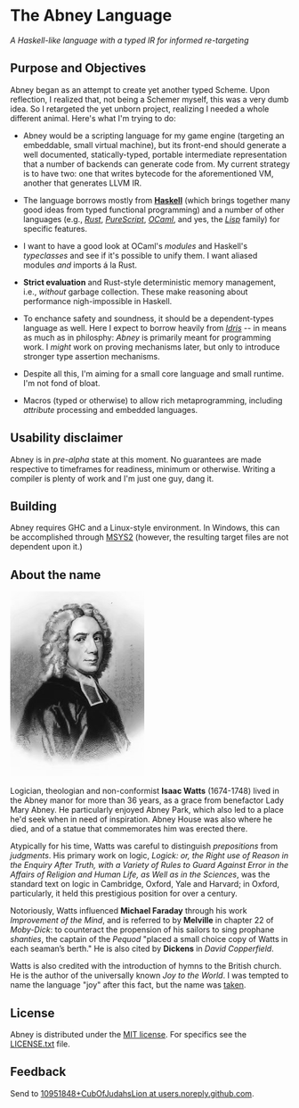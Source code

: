 # The Abney Language

_A Haskell-like language with a typed IR for informed re-targeting_


## Purpose and Objectives

Abney began as an attempt to create yet another typed Scheme. Upon reflection, I realized that, not
being a Schemer myself, this was a very dumb idea. So I retargeted the yet unborn project, realizing
I needed a whole different animal. Here's what I'm trying to do:

- Abney would be a scripting language for my game engine (targeting an embeddable, small virtual
  machine), but its front-end should generate a well documented, statically-typed, portable
  intermediate representation that a number of backends can generate code from. My current strategy
  is to have two: one that writes bytecode for the aforementioned VM, another that generates LLVM IR.

- The language borrows mostly from [**Haskell**](http://Haskell.org) (which brings together many good
  ideas from typed functional programming) and a number of other languages
  (e.g., [_Rust_](http://rust-lang.org), [_PureScript_](http://purescript.org),
  [_OCaml_](http://ocaml.org), and yes, the [_Lisp_](https://lisp-lang.org/) family) for specific
  features.

- I want to have a good look at
  OCaml's _modules_ and Haskell's _typeclasses_ and see if it's possible to unify them. I want aliased
  modules _and_ imports á la Rust.

- **Strict evaluation** and Rust-style deterministic memory management, i.e.,
  _without_ garbage collection. These make reasoning about performance nigh-impossible in Haskell.

- To enchance safety and soundness, it should be a dependent-types language as well. Here I expect to
  borrow heavily from [_Idris_](http://idris-lang.org) -- in means as much as in philosphy: _Abney_ is
  primarily meant for programming work. I _might_ work on proving mechanisms later, but only to
  introduce stronger type assertion mechanisms.

- Despite all this, I'm aiming for a small core language and small runtime. I'm not fond of bloat.

- Macros (typed or otherwise) to allow rich metaprogramming, including _attribute_ processing and
  embedded languages.


## Usability disclaimer

Abney is in _pre-alpha_ state at this moment. No guarantees are made respective to timeframes for
readiness, minimum or otherwise. Writing a compiler is plenty of work and I'm just one guy,
dang it.


## Building

Abney requires GHC and a Linux-style environment. In Windows, this can be accomplished through
[MSYS2](https://www.msys2.org/) (however, the resulting target files are not dependent upon it.)


## About the name

![Isaac Watts](./watts.jpg)

Logician, theologian and non-conformist **Isaac Watts** (1674-1748) lived in the Abney manor for more
than 36 years, as a grace from benefactor Lady Mary Abney. He particularly enjoyed Abney Park,
which also led to a place he'd seek when in need of inspiration. Abney House was also where he died,
and of a statue that commemorates him was erected there.

Atypically for his time, Watts was careful to distinguish _prepositions_ from _judgments_. His
primary work on logic, _Logick: or, the Right use of Reason in the Enquiry After Truth, with a
Variety of Rules to Guard Against Error in the Affairs of Religion and Human Life, as Well as in the
Sciences_, was the standard text on logic in Cambridge, Oxford, Yale and Harvard; in Oxford,
particularly, it held this prestigious position for over a century.

Notoriously, Watts influenced **Michael Faraday** through his work _Improvement of the Mind_, and is
referred to by **Melville** in chapter 22 of _Moby-Dick_: to counteract the propension of his sailors
to sing prophane _shanties_, the captain of the _Pequod_ "placed a small choice copy of Watts in each
seaman’s berth." He is also cited by **Dickens** in _David Copperfield_.

Watts is also credited with the introduction of hymns to the British church. He is the author of the
universally known _Joy to the World_. I was tempted to name the language "joy" after this fact, but
the name was [taken](https://www.latrobe.edu.au/humanities/research/research-projects/past-projects/joy-programming-language).


## License

Abney is distributed under the [MIT license](https://mit-license.org/). For specifics see the
[LICENSE.txt](./LICENSE.txt) file.


## Feedback

Send to [10951848+CubOfJudahsLion at users.noreply.github.com](mailto:10951848+CubOfJudahsLion@users.noreply.github.com).
